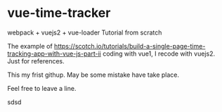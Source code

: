 # vue-time-tracker
webpack + vuejs2 + vue-loader Tutorial from scratch

The example of https://scotch.io/tutorials/build-a-single-page-time-tracking-app-with-vue-js-part-ii  coding with vue1,
I recode with vuejs2. Just for references.

This my frist githup. May be some mistake have take place.

Feel free to leave a line.

sdsd
